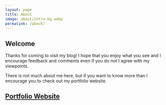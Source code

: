 ```yaml
---
layout: page
title: About
image: about/intro-bg.webp
permalink: /about/
---
```

## Welcome

Thanks for coming to visit my blog! I hope that you enjoy what you see and I encourage feedback and comments even if you do not I agree with my viewpoints.  

There is not much about me here, but if you want to know more than I encourage you to check out my portfolio website.  

## [Portfolio Website](https://www.jwhite.network)
